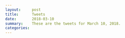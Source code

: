 ```yaml
---
layout:     post
title:      Tweets
date:       2018-03-10
summary:    These are the tweets for March 10, 2018.
categories:
---
```


